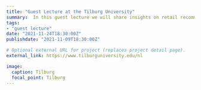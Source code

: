 ```yaml
---
title: "Guest Lecture at the Tilburg University"
summary:  In this guest lecture we will share insights on retail recommendations for the master students of Customer Analytics.
tags:
- "guest lecture"
date: "2021-11-24T18:30:00Z"
publishdate: "2021-11-09T18:30:00Z"

# Optional external URL for project (replaces project detail page).
external_link: https://www.tilburguniversity.edu/nl

image:
  caption: Tilburg
  focal_point: Tilburg
---
```

